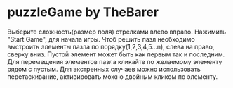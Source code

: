 # puzzleGame by TheBarer

Выберите сложность(размер поля) стрелками влево вправо.
Нажимить "Start Game", для начала игры.
Чтоб решить пазл необходимо выстроить элементы пазла по порядку(1,2,3,4,5...n), слева на право, сверху вниз.
Пустой элемент может быть как первым так и последним.
Для перемещения элементов пазла кликайте по желаемому элементу рядом с пустым.
Для экстренных случаев можно использовать перетаскивание, активировать можно двойным кликом по элементу.


